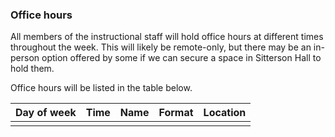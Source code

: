 ### Office hours

All members of the instructional staff will hold office hours at different times throughout the week. 
This will likely be remote-only, but there may be an in-person option offered by some if we can secure a space in Sitterson Hall to hold them.

Office hours will be listed in the table below.

| Day of week | Time | Name | Format | Location | 
|:--- |:--- |:--- |:--- |:--- |
|  |  |  |  |
